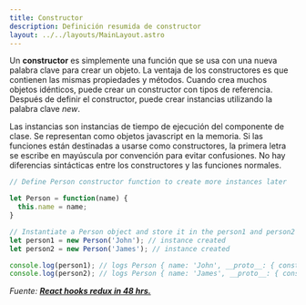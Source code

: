 ```yaml
---
title: Constructor
description: Definición resumida de constructor
layout: ../../layouts/MainLayout.astro
---
```


Un **constructor** es simplemente una función que se usa con una nueva palabra clave para crear un objeto. La ventaja de los constructores es que contienen las mismas propiedades y métodos. Cuando crea muchos objetos idénticos, puede crear un constructor con tipos de referencia. Después de definir el constructor, puede crear instancias utilizando la palabra clave _new_.

Las instancias son instancias de tiempo de ejecución del componente de clase. Se representan como objetos javascript en la memoria. Si las funciones están destinadas a usarse como constructores, la primera letra se escribe en mayúscula por convención para evitar confusiones. No hay diferencias sintácticas entre los constructores y las funciones normales.

```js
// Define Person constructor function to create more instances later

let Person = function(name) {
  this.name = name;
}

// Instantiate a Person object and store it in the person1 and person2 variables
let person1 = new Person('John'); // instance created
let person2 = new Person('James'); // instance created

console.log(person1); // logs Person { name: 'John', __proto__: { constructor: ƒ Person() }}
console.log(person2); // logs Person { name: 'James', __proto__: { constructor: ƒ Person() }}
```

_Fuente: [**React hooks redux in 48 hrs.**](https://www.amazon.com/React-Hooks-Redux-hours-JavaScript-ebook/dp/B0987SZHW4)_